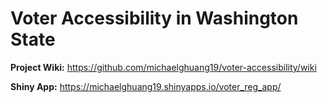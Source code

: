 # Voter Accessibility in Washington State

<b>Project Wiki:</b> https://github.com/michaelghuang19/voter-accessibility/wiki

<b>Shiny App:</b> https://michaelghuang19.shinyapps.io/voter_reg_app/
